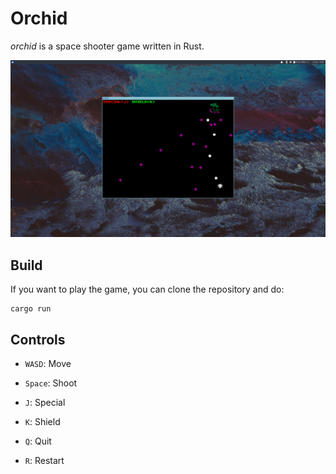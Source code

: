 # Orchid

_orchid_ is a space shooter game written in Rust.

![](https://github.com/jfto23/orchid/blob/master/orchid_pic.png)

## Build

If you want to play the game, you can clone the repository and do:

```
cargo run
```

## Controls

- `WASD`: Move

- `Space`: Shoot

- `J`: Special

- `K`: Shield

- `Q`: Quit

- `R`: Restart


